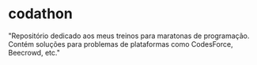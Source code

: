 # codathon
"Repositório dedicado aos meus treinos para maratonas de programação. Contém soluções para problemas de plataformas como CodesForce, Beecrowd, etc."
